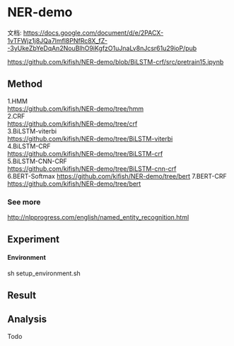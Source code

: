 # NER-demo

文档:
https://docs.google.com/document/d/e/2PACX-1vTFWjz1j8JQa7lmfl8PNfRc8X_fZ--3yUkeZbYeDqAn2NouBlhO9iKgfzO1uJnaLv8nJcsr61u29ioP/pub


https://github.com/kifish/NER-demo/blob/BiLSTM-crf/src/pretrain15.ipynb


## Method
1.HMM  
https://github.com/kifish/NER-demo/tree/hmm  
2.CRF  
https://github.com/kifish/NER-demo/tree/crf  
3.BiLSTM-viterbi  
https://github.com/kifish/NER-demo/tree/BiLSTM-viterbi  
4.BiLSTM-CRF  
https://github.com/kifish/NER-demo/tree/BiLSTM-crf  
5.BiLSTM-CNN-CRF   
https://github.com/kifish/NER-demo/tree/BiLSTM-cnn-crf  
6.BERT-Softmax
https://github.com/kifish/NER-demo/tree/bert
7.BERT-CRF
https://github.com/kifish/NER-demo/tree/bert


### See more
http://nlpprogress.com/english/named_entity_recognition.html


## Experiment
#### Environment
sh setup_environment.sh

## Result


## Analysis
Todo